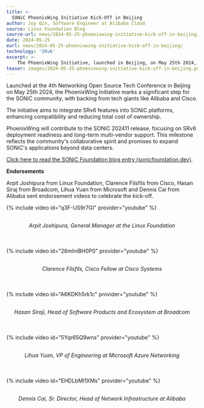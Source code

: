 ```yaml
---
title: >-
  SONiC PhoenixWing Initiative Kick-Off in Beijing
author: Joy Qin, Software Engineer at Alibaba Cloud
source: Linux Foundation Blog
source-url: news/2024-05-25-phoenixwing-initiative-kick-off-in-beijing/
date: 2024-05-25
eurl: news/2024-05-25-phoenixwing-initiative-kick-off-in-beijing/
technology: 'SRv6'
excerpt: >-
    The PhoenixWing Initiative, launched in Beijing, on May 25th 2024, aims to integrate SRv6 into SONiC platforms, reducing costs and enhancing features. Backed by major tech firms like Alibaba and Cisco, it promises to expand SONiC's network applications and marks a collaborative milestone for the community.
teaser: images/2024-05-25-phoenixwing-initiative-kick-off-in-beijing.png
---
```

<style>
.video-caption {
text-align: center; margin-top: 30px; margin-bottom: 50px; font-style: italic;
}
</style>
Launched at the 4th Networking Open Source Tech Conference in Beijing on May 25th 2024, the PhoenixWing Initiative marks a significant step for the SONiC community, with backing from tech giants like Alibaba and Cisco.

The initiative aims to integrate SRv6 features into SONiC platforms, enhancing compatibility and reducing total cost of ownership.

PhoenixWing will contribute to the SONiC 202411 release, focusing on SRv6 deployment readiness and long-term multi-vendor support. This milestone reflects the community's collaborative spirit and promises to expand SONiC's applications beyond data centers.

[Click here to read the SONiC Foundation blog entry (sonicfoundation.dev)](https://sonicfoundation.dev/phoenixwing-initiative-kick-off-in-beijing/).

**Endorsements**

Arpit Joshipura from Linux Foundation, Clarence Filsfils from Cisco, Hasan Siraj from Broadcom, Lihua Yuan from Microsoft and Dennis Cai from Alibaba sent endorsement videos to celebrate the kick-off.

{% include video id="q3F-US9r7GI" provider="youtube" %}
<p class="video-caption">Arpit Joshipura, General Manager at the Linux Foundation</p>

{% include video id="26mIniBH0P0" provider="youtube" %}
<p class="video-caption">Clarence Filsfils, Cisco Fellow at Cisco Systems</p>

{% include video id="A6KDKh5rk1c" provider="youtube" %}
<p class="video-caption">Hasan Siraji, Head of Software Products and Ecosystem at Broadcom</p>

{% include video id="5Yqr65Q9wns" provider="youtube" %}
<p class="video-caption">Lihua Yuan, VP of Engineering at Microsoft Azure Networking</p>

{% include video id="EHDLbMl1XMs" provider="youtube" %}
<p class="video-caption">Dennis Cai, Sr. Director, Head of Network Infrastructure at Alibaba</p>



